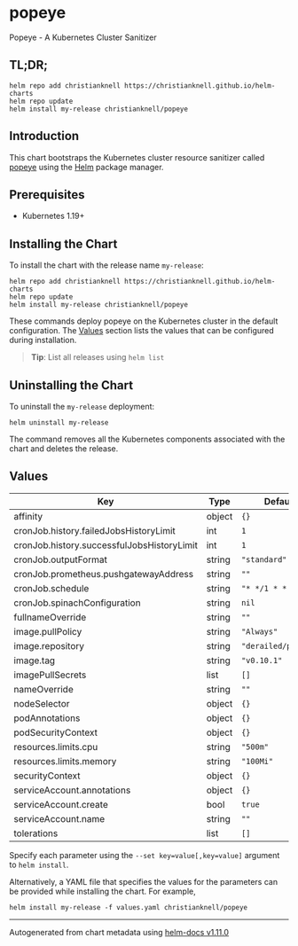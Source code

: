 # popeye

Popeye - A Kubernetes Cluster Sanitizer

## TL;DR;

```console
helm repo add christianknell https://christianknell.github.io/helm-charts
helm repo update
helm install my-release christianknell/popeye
```

## Introduction

This chart bootstraps the Kubernetes cluster resource sanitizer called [popeye](https://github.com/derailed/popeye) using the [Helm](https://helm.sh) package manager.

## Prerequisites

- Kubernetes 1.19+

## Installing the Chart

To install the chart with the release name `my-release`:

```console
helm repo add christianknell https://christianknell.github.io/helm-charts
helm repo update
helm install my-release christianknell/popeye
```

These commands deploy popeye on the Kubernetes cluster in the default configuration. The [Values](#values) section lists the values that can be configured during installation.

> **Tip**: List all releases using `helm list`

## Uninstalling the Chart

To uninstall the `my-release` deployment:

```console
helm uninstall my-release
```

The command removes all the Kubernetes components associated with the chart and deletes the release.

## Values

| Key                                        | Type   | Default             | Description |
| ------------------------------------------ | ------ | ------------------- | ----------- |
| affinity                                   | object | `{}`                |             |
| cronJob.history.failedJobsHistoryLimit     | int    | `1`                 |             |
| cronJob.history.successfulJobsHistoryLimit | int    | `1`                 |             |
| cronJob.outputFormat                       | string | `"standard"`        |             |
| cronJob.prometheus.pushgatewayAddress      | string | `""`                |             |
| cronJob.schedule                           | string | `"* */1 * * *"`     |             |
| cronJob.spinachConfiguration               | string | `nil`               |             |
| fullnameOverride                           | string | `""`                |             |
| image.pullPolicy                           | string | `"Always"`          |             |
| image.repository                           | string | `"derailed/popeye"` |             |
| image.tag                                  | string | `"v0.10.1"`         |             |
| imagePullSecrets                           | list   | `[]`                |             |
| nameOverride                               | string | `""`                |             |
| nodeSelector                               | object | `{}`                |             |
| podAnnotations                             | object | `{}`                |             |
| podSecurityContext                         | object | `{}`                |             |
| resources.limits.cpu                       | string | `"500m"`            |             |
| resources.limits.memory                    | string | `"100Mi"`           |             |
| securityContext                            | object | `{}`                |             |
| serviceAccount.annotations                 | object | `{}`                |             |
| serviceAccount.create                      | bool   | `true`              |             |
| serviceAccount.name                        | string | `""`                |             |
| tolerations                                | list   | `[]`                |             |

Specify each parameter using the `--set key=value[,key=value]` argument to `helm install`.

Alternatively, a YAML file that specifies the values for the parameters can be provided while installing the chart. For example,

```console
helm install my-release -f values.yaml christianknell/popeye
```

---

Autogenerated from chart metadata using [helm-docs v1.11.0](https://github.com/norwoodj/helm-docs/releases/v1.11.0)
